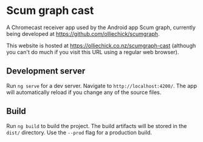 # Scum graph cast

A Chromecast receiver app used by the Android app Scum graph, currently being developed at https://github.com/olliechick/scumgraph.

This website is hosted at https://olliechick.co.nz/scumgraph-cast (although you can't do much if you visit this URL using a regular web browser).

## Development server

Run `ng serve` for a dev server. Navigate to `http://localhost:4200/`. The app will automatically reload if you change any of the source files.

## Build

Run `ng build` to build the project. The build artifacts will be stored in the `dist/` directory. Use the `--prod` flag for a production build.
